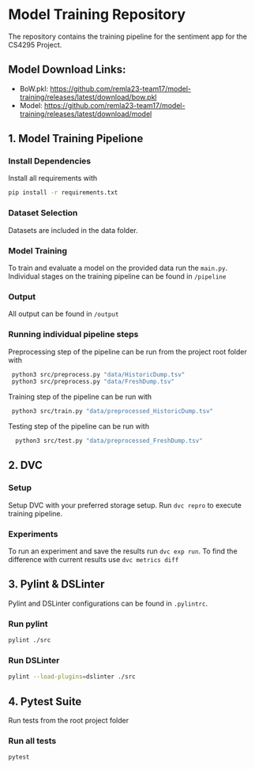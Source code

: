 # Model Training Repository
The repository contains the training pipeline for the sentiment app for the CS4295 Project.


## Model Download Links:

- BoW.pkl: https://github.com/remla23-team17/model-training/releases/latest/download/bow.pkl
- Model: https://github.com/remla23-team17/model-training/releases/latest/download/model


## 1. Model Training Pipelione
### Install Dependencies
Install all requirements with
```bash
pip install -r requirements.txt
```

### Dataset Selection
Datasets are included in the data folder.

### Model Training
To train and evaluate a model on the provided data run the `main.py`. Individual stages on the training pipeline can be found in `/pipeline`

### Output
All output can be found in `/output`

### Running individual pipeline steps

Preprocessing step of the pipeline can be run from the project root folder with
```bash
 python3 src/preprocess.py "data/HistoricDump.tsv"
 python3 src/preprocess.py "data/FreshDump.tsv"
```

Training step of the pipeline can be run with
```bash
 python3 src/train.py "data/preprocessed_HistoricDump.tsv"
```

Testing step of the pipeline can be run with
```bash
  python3 src/test.py "data/preprocessed_FreshDump.tsv"
```

## 2. DVC
### Setup
Setup DVC with your preferred storage setup. Run `dvc repro` to execute training pipeline.

### Experiments
To run an experiment and save the results run `dvc exp run`. To find the difference with current results use `dvc metrics diff` 


## 3. Pylint & DSLinter
Pylint and DSLinter configurations can be found in `.pylintrc`.

### Run pylint
```bash
pylint ./src
```

### Run DSLinter
```bash
pylint --load-plugins=dslinter ./src
```


## 4. Pytest Suite
Run tests from the root project folder

### Run all tests
```bash
pytest
```